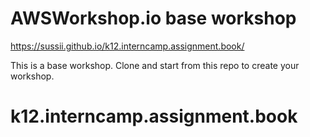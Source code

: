 # AWSWorkshop.io base workshop

https://sussii.github.io/k12.interncamp.assignment.book/

This is a base workshop.  Clone and start from this repo to create your workshop.


# k12.interncamp.assignment.book

